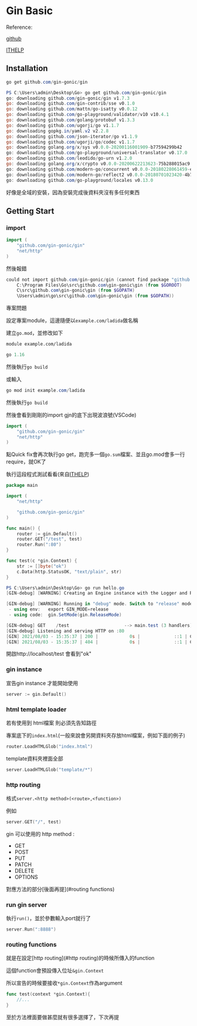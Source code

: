 # Gin Basic

Reference:

[github](https://github.com/gin-gonic/gin)

[ITHELP](https://ithelp.ithome.com.tw/users/20120647/ironman/3110)

## Installation



```powershell
go get github.com/gin-gonic/gin
```



```powershell
PS C:\Users\admin\Desktop\Go> go get github.com/gin-gonic/gin
go: downloading github.com/gin-gonic/gin v1.7.3
go: downloading github.com/gin-contrib/sse v0.1.0
go: downloading github.com/mattn/go-isatty v0.0.12
go: downloading github.com/go-playground/validator/v10 v10.4.1
go: downloading github.com/golang/protobuf v1.3.3
go: downloading github.com/ugorji/go v1.1.7
go: downloading gopkg.in/yaml.v2 v2.2.8
go: downloading github.com/json-iterator/go v1.1.9
go: downloading github.com/ugorji/go/codec v1.1.7
go: downloading golang.org/x/sys v0.0.0-20200116001909-b77594299b42
go: downloading github.com/go-playground/universal-translator v0.17.0
go: downloading github.com/leodido/go-urn v1.2.0
go: downloading golang.org/x/crypto v0.0.0-20200622213623-75b288015ac9
go: downloading github.com/modern-go/concurrent v0.0.0-20180228061459-e0a39a4cb421
go: downloading github.com/modern-go/reflect2 v0.0.0-20180701023420-4b7aa43c6742
go: downloading github.com/go-playground/locales v0.13.0
```

好像是全域的安裝，因為安裝完成後資料夾沒有多任何東西



## Getting Start

### import

```go
import (
    "github.com/gin-gonic/gin"
    "net/http"
)
```

然後報錯

```powershell
could not import github.com/gin-gonic/gin (cannot find package "github.com/gin-gonic/gin" in any of 
	C:\Program Files\Go\src\github.com\gin-gonic\gin (from $GOROOT)
	C\src\github.com\gin-gonic\gin (from $GOPATH)
	\Users\admin\go\src\github.com\gin-gonic\gin (from $GOPATH))
```



專案問題

設定專案module，這邊隨便以`example.com/ladida`做名稱

建立`go.mod`，並修改如下

```mod
module example.com/ladida

go 1.16
```

然後執行`go build`



或輸入

```powershell
go mod init example.com/ladida
```

然後執行`go build`



然後會看到剛剛的import gjn的底下出現波浪號(VSCode)

```go
import (
    "github.com/gin-gonic/gin"
    "net/http"
)
```

點Quick fix會再次執行go get，跑完多一個`go.sum`檔案、並且go.mod會多一行require，就OK了



執行這段程式測試看看(來自[ITHELP](https://ithelp.ithome.com.tw/articles/10244740))

```go
package main

import (
	"net/http"

	"github.com/gin-gonic/gin"
)

func main() {
	router := gin.Default()
	router.GET("/test", test)
	router.Run(":80")
}

func test(c *gin.Context) {
	str := []byte("ok") 
	c.Data(http.StatusOK, "text/plain", str) 
}
```

```powershell
PS C:\Users\admin\Desktop\Go> go run hello.go
[GIN-debug] [WARNING] Creating an Engine instance with the Logger and Recovery middleware already attached.

[GIN-debug] [WARNING] Running in "debug" mode. Switch to "release" mode in production.
 - using env:   export GIN_MODE=release
 - using code:  gin.SetMode(gin.ReleaseMode)

[GIN-debug] GET    /test                     --> main.test (3 handlers)
[GIN-debug] Listening and serving HTTP on :80
[GIN] 2021/08/03 - 15:35:37 | 200 |            0s |             ::1 | GET      "/test"
[GIN] 2021/08/03 - 15:35:37 | 404 |            0s |             ::1 | GET      "/favicon.ico"
```

開啟http://localhost/test 會看到"ok"



### gin instance

宣告gin instance 才能開始使用

```go
server := gin.Default()
```



### html template loader

若有使用到 html檔案 則必須先告知路徑



專案底下的`index.html`(一般來說會另開資料夾存放html檔案，例如下面的例子)

```go
router.LoadHTMLGlob("index.html")
```



template資料夾裡面全部

```go
server.LoadHTMLGlob("template/*")
```



### http routing



格式`server.<http method>(<route>,<function>)`

例如

```go
server.GET("/", test)
```



gin 可以使用的 http method :

- GET
- POST
- PUT
- PATCH
- DELETE
- OPTIONS

對應方法的部分[後面再提](#routing functions)



### run gin server

執行`run()`，並於參數輸入port就行了

```go
server.Run(":8888")
```



### routing functions

就是在設定[http routing](#http routing)的時候所傳入的function

這個function會預設傳入位址`&gin.Context`

所以宣告的時候要接收`*gin.Context`作為argument

```go
func test(context *gin.Context){
    //...
}
```

至於方法裡面要做甚麼就有很多選擇了，下次再提

